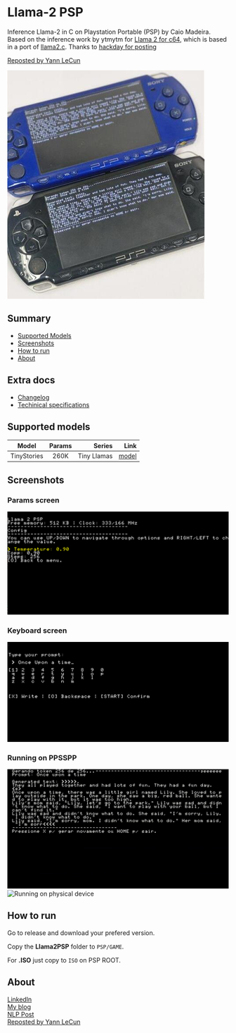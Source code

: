 # Llama-2 PSP
Inference Llama-2 in C on Playstation Portable (PSP) by Caio Madeira.
Based on the inference work by ytmytm for [Llama 2 for c64](https://github.com/ytmytm/llama2.c64), which is
based in a port of [llama2.c](https://github.com/karpathy/llama2.c).
Thanks to [hackday for posting](https://hackaday.com/2025/08/17/llama-habitat-continues-to-expand-now-includes-the-psp/)  


[Reposted by Yann LeCun](https://www.facebook.com/yann.lecun/posts/llama-2-has-been-ported-to-the-psp-in-addition-to-the-raspberry-pi-486-pc-commod/10161114909482143/)


![Running on physical device](assets/2.jpeg)

## Summary
- [Supported Models](#supported-models)
- [Screenshots](#supported-models)
- [How to run](#supported-models)
- [About](#supported-models)

## Extra docs
- [Changelog](CHANGELOG.md)
- [Techinical specifications](docs/index.md)

## Supported models
| Model | Params | Series | Link | 
|----------|:----------:|----------:| ----------:|
| TinyStories | 260K | Tiny Llamas |[ model](https://huggingface.co/karpathy/tinyllamas/tree/main/stories260K)

## Screenshots

### Params screen
![Params screen](assets/params.png)

### Keyboard screen
![Running on physical device](assets/keyboard.png)

### Running on PPSSPP
![Running on PPSSPP 1](assets/4.png)
![Running on physical device](assets/3.gif)

## How to run
Go to release and download your prefered version.

Copy the __Llama2PSP__ folder to ```PSP/GAME```.  

For __.ISO__ just copy to ```ISO``` on PSP ROOT.  


## About

[Linkedln](https://www.linkedin.com/in/caio-madeira/)  
[My blog](https://caiomadeira.github.io/)  
[NLP Post](https://nlp.pucrs.br/news)  
[Reposted by Yann LeCun](https://www.facebook.com/yann.lecun/posts/llama-2-has-been-ported-to-the-psp-in-addition-to-the-raspberry-pi-486-pc-commod/10161114909482143/)
